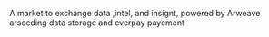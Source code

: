 A market to exchange data ,intel, and insignt, powered by Arweave arseeding data storage and everpay payement